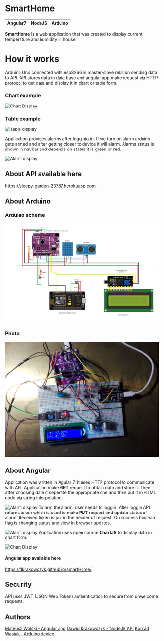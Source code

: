 # SmartHome
| Angular7 | NodeJS | Arduino |
|--|--|--|

**SmartHome**  is a web application that was created to display current temperature and humidity in house. 

# How it works
  
  Arduino Uno connected with esp8266 in master-slave relation sending data to API. API stores data in data base and angular app make request via HTTP protocol to get data and display it in chart or table form.
  
### Chart example
  
  ![Chart Display](https://github.com/DKrakowczyk/smartHome/blob/master/SmartHome/chart.gif?raw=true)
  
### Table example
 ![Table display](https://github.com/DKrakowczyk/smartHome/blob/master/SmartHome/tables.gif?raw=true)
 
 Application provides alarms after logginig in. If we turn on alarm arduino gets armed and after getting closer to device it will alarm. Alarms status is shown in navbar and depends on status it is green  or red.

  ![Alarm display](https://github.com/DKrakowczyk/smartHome/blob/master/SmartHome/Logging.gif?raw=true)

## About API available here

https://sleepy-garden-23787.herokuapp.com

## About Arduino

### Arduino scheme
![Screenshot](SCHEMAT.png)

### Photo
![Screenshot](IMG_20190314_194256.jpg)

## About Angular

Application was written in Agular 7. It uses HTTP protocol to communicate with API. Application make **GET** request to obtain data and store it. Then after choosing date it seperate the appropriate one and then put it in HTML code via string interpolation. 

![Alarm display](https://github.com/DKrakowczyk/smartHome/blob/master/SmartHome/SelectingDate.gif?raw=true)
To arm the alarm, user needs to loggin. After loggin API returns token which is used to make **PUT** request and update status of alarm.  Received token is put in the header of request. On success boolean flag is changing status and view in browser updates.

  ![Alarm display](https://github.com/DKrakowczyk/smartHome/blob/master/SmartHome/Logging.gif?raw=true)
Application uses open source **ChartJS** to display data in chart form.

 ![Chart Display](https://github.com/DKrakowczyk/smartHome/blob/master/SmartHome/chart.gif?raw=true)
#### Angular app available here 
https://dkrakowczyk.github.io/smartHome/
## Security
API uses JWT (JSON Web Token) authentication to secure from unwelcome requests.
 

## Authors
[Mateusz Wolski - Angular app](https://github.com/matewol540)
[Dawid Krakowczyk - NodeJS API](https://github.com/DKrakowczyk)
[Konrad Wasiak - Arduino device](https://github.com/KonradWasiak)
